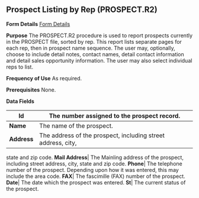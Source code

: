 ## Prospect Listing by Rep (PROSPECT.R2)
<PageHeader />

**Form Details**
[Form Details](../PROSPECT-R2-1/README.md)

**Purpose**
The PROSPECT.R2 procedure is used to report prospects currently in the
PROSPECT file, sorted by rep. This report lists separate pages for each rep,
then in prospect name sequence. The user may, optionally, choose to include
detail notes, contact names, detail contact information and detail sales
opportunity information. The user may also select individual reps to list.

**Frequency of Use**
As required.

**Prerequisites**
None.

**Data Fields**

| **Id**      | The number assigned to the prospect record.                  |
| ----------- | ------------------------------------------------------------ |
| **Name**    | The name of the prospect.                                    |
| **Address** | The address of the prospect, including street address, city, |
state and zip code.
**Mail Address**|  The Mainling address of the prospect, including street
address, city, state and zip code.
**Phone**|  The telephone number of the prospect. Depending upon how it was
entered, this may include the area code.
**FAX**|  The fascimille (FAX) number of the prospect.
**Date**|  The date which the prospect was entered.
**St**|  The current status of the prospect.

<badge text= "Version 8.10.57 " vertical="middle" />

<PageFooter />
